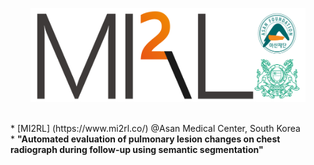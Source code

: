 <p align="center"><img src='./MI2RL_logo.png' width="440" height="150"></p>

<br>
* [MI2RL] (https://www.mi2rl.co/) @Asan Medical Center, South Korea
<br>
* <b>"Automated evaluation of pulmonary lesion changes on chest radiograph during follow-up using semantic segmentation"<b>


